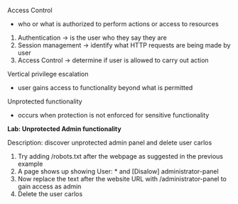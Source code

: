 Access Control
- who or what is authorized to perform actions or access to resources

1. Authentication -> is the user who they say they are
2. Session management -> identify what HTTP requests are being made by user
3. Access Control -> determine if user is allowed to carry out action

Vertical privilege escalation
- user gains access to functionality beyond what is permitted

Unprotected functionality
- occurs when protection is not enforced for sensitive functionality

**Lab: Unprotected Admin functionality**

Description: discover unprotected admin panel and delete user carlos

1. Try adding /robots.txt after the webpage as suggested in the previous example
2. A page shows up showing User: * and [Disalow] administrator-panel
3. Now replace the text after the website URL with /administrator-panel to gain access as admin
4. Delete the user carlos 
